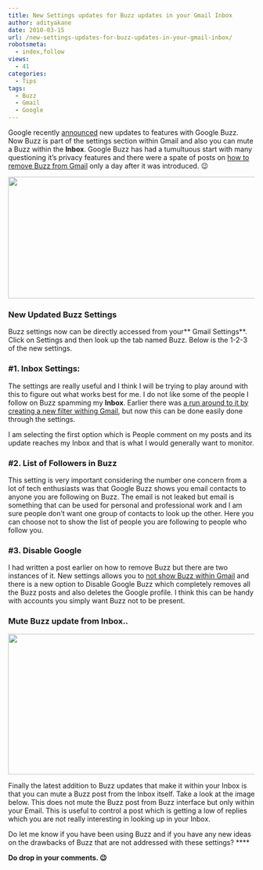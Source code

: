 ```yaml
---
title: New Settings updates for Buzz updates in your Gmail Inbox
author: adityakane
date: 2010-03-15
url: /new-settings-updates-for-buzz-updates-in-your-gmail-inbox/
robotsmeta:
  - index,follow
views:
  - 41
categories:
  - Tips
tags:
  - Buzz
  - Gmail
  - Google
---
```

Google recently <a href="http://gmailblog.blogspot.com/2010/03/better-controls-for-buzz-in-your-inbox.html" onclick="_gaq.push(['_trackEvent', 'outbound-article', 'http://gmailblog.blogspot.com/2010/03/better-controls-for-buzz-in-your-inbox.html', 'announced']);" >announced</a> new updates to features with Google Buzz. Now Buzz is part of the settings section within Gmail and also you can mute a Buzz within the **Inbox**. Google Buzz has had a tumultuous start with many questioning it&#8217;s privacy features and there were a spate of posts on [how to remove Buzz from Gmail][1] only a day after it was introduced. 😉

<a rel="attachment wp-att-21848" href="http://devilsworkshop.org/new-settings-updates-for-buzz-updates-in-your-gmail-inbox/google_buzz_new_settings/"><img class="alignnone size-full wp-image-21848" title="New Settings with Google Buzz" src="http://cdn.devilsworkshop.org/files/2010/03/Google_buzz_new_settings.png" alt="" width="550" height="248" /></a>

### **New Updated Buzz Settings**

Buzz settings now can be directly accessed from your** Gmail Settings**. Click on Settings and then look up the tab named Buzz. Below is the 1-2-3 of the new settings.

### **#1. Inbox Settings:**

The settings are really useful and I think I will be trying to play around with this to figure out what works best for me. I do not like some of the people I follow on Buzz spamming my **Inbox**. Earlier there was [a run around to it by creating a new filter withing Gmail][2], but now this can be done easily done through the settings.

I am selecting the first option which is People comment on my posts and its update reaches my Inbox and that is what I would generally want to monitor.

### **#2. List of Followers in Buzz**

This setting is very important considering the number one concern from a lot of tech enthusiasts was that Google Buzz shows you email contacts to anyone you are following on Buzz. The email is not leaked but email is something that can be used for personal and professional work and I am sure people don&#8217;t want one group of contacts to look up the other. Here you can choose not to show the list of people you are following to people who follow you.

### **#3. Disable Google**

I had written a post earlier on how to remove Buzz but there are two instances of it. New settings allows you to [not show Buzz within Gmail][3] and there is a new option to Disable Google Buzz which completely removes all the Buzz posts and also deletes the Google profile. I think this can be handy with accounts you simply want Buzz not to be present.

### **Mute Buzz update from Inbox..**

<a rel="attachment wp-att-21852" href="http://devilsworkshop.org/new-settings-updates-for-buzz-updates-in-your-gmail-inbox/google_buzz_inbox_mute/"><img title="Google_buzz_inbox_mute" src="http://cdn.devilsworkshop.org/files/2010/03/Google_buzz_inbox_mute.png" alt="" width="550" height="287" /></a>

Finally the latest addition to Buzz updates that make it within your Inbox is that you can mute a Buzz post from the Inbox itself. Take a look at the image below. This does not mute the Buzz post from Buzz interface but only within your Email. This is useful to control a post which is getting a low of replies which you are not really interesting in looking up in your Inbox.

Do let me know if you have been using Buzz and if you have any new ideas on the drawbacks of Buzz that are not addressed with these settings? ****

**Do drop in your comments. 😉**

 [1]: http://devilsworkshop.org/dont-like-google-buzz-remove-it/ "how to remove Buzz from Gmail"
 [2]: http://devilsworkshop.org/disable-google-buzz-updates-from-reaching-your-inbox/ "a run around to it by creating a new filter withing Gmail"
 [3]: http://devilsworkshop.org/dont-like-google-buzz-remove-it/ "not show Buzz within Gmail"
